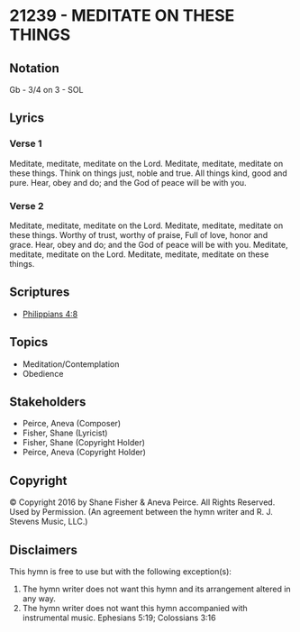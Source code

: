 # 21239 - MEDITATE ON THESE THINGS

## Notation

Gb - 3/4 on 3 - SOL

## Lyrics

### Verse 1

Meditate, meditate, meditate on the Lord. Meditate, meditate, meditate on these things. Think on things just, noble and true. All things kind, good and pure. Hear, obey and do; and the God of peace will be with you.

### Verse 2

Meditate, meditate, meditate on the Lord. Meditate, meditate, meditate on these things. Worthy of trust, worthy of praise, Full of love, honor and grace. Hear, obey and do; and the God of peace will be with you. Meditate, meditate, meditate on the Lord. Meditate, meditate, meditate on these things.


## Scriptures

- [Philippians 4:8](https://www.biblegateway.com/passage/?search=Philippians%204%3A8)

## Topics

- Meditation/Contemplation
- Obedience

## Stakeholders

- Peirce, Aneva (Composer)
- Fisher, Shane (Lyricist)
- Fisher, Shane (Copyright Holder)
- Peirce, Aneva (Copyright Holder)

## Copyright

© Copyright 2016 by Shane Fisher & Aneva Peirce.  All Rights Reserved. Used by Permission.
(An agreement between the hymn writer and R. J. Stevens Music, LLC.)

## Disclaimers

This hymn is free to use but with the following exception(s):
1. The hymn writer does not want this hymn and its arrangement altered in any way.
2. The hymn writer does not want this hymn accompanied with instrumental music.
Ephesians 5:19; Colossians 3:16

